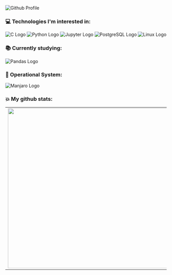 ![Github Profile](https://i.imgur.com/BsoAUJw.png)

### 💻 Technologies I'm interested in:
![C Logo](https://img.shields.io/badge/C-00599C?style=for-the-badge&logo=c&logoColor=white)
![Python Logo](https://img.shields.io/badge/Python-3776AB?style=for-the-badge&logo=python&logoColor=white)
![Jupyter Logo](https://img.shields.io/badge/Jupyter-F37626.svg?&style=for-the-badge&logo=Jupyter&logoColor=white)
![PostgreSQL Logo](	https://img.shields.io/badge/PostgreSQL-316192?style=for-the-badge&logo=postgresql&logoColor=white)
![Linux Logo](https://img.shields.io/badge/Linux-FCC624?style=for-the-badge&logo=linux&logoColor=black)

### 📚 Currently studying:
![Pandas Logo](https://img.shields.io/badge/Pandas-2C2D72?style=for-the-badge&logo=pandas&logoColor=white)

### 💽 Operational System:
![Manjaro Logo](https://img.shields.io/badge/Arch_Linux-1793D1?style=for-the-badge&logo=arch-linux&logoColor=white)

### 💥 My github stats:
<center>
<table>
    <tr>
        <td><img width="500px" align="left" src="https://github-readme-stats.vercel.app/api?username=GaahDias&show_icons=true&theme=tokyonight" /></td>
        <td><img width="450px" align="left" src="https://github-readme-stats.vercel.app/api/top-langs/?username=GaahDias&layout=compact&langs_count=12&theme=tokyonight&exclude_repo=pandas-notebook"/></td>
    </tr>   
</table>
</center>  

<!--
**GaahDias/GaahDias** is a ✨ _special_ ✨ repository because its `README.md` (this file) appears on your GitHub profile.

Here are some ideas to get you started:

- 🔭 I’m currently working on ...
- 🌱 I’m currently learning ...
- 👯 I’m looking to collaborate on ...
- 🤔 I’m looking for help with ...
- 💬 Ask me about ...
- 📫 How to reach me: ...
- 😄 Pronouns: ...
- ⚡ Fun fact: ...
-->
